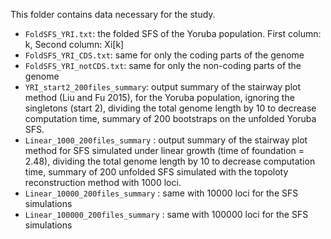 This folder contains data necessary for the study.
- `FoldSFS_YRI.txt`: the folded SFS of the Yoruba population. First column: k, Second column: Xi[k]
- `FoldSFS_YRI_CDS.txt`: same for only the coding parts of the genome
- `FoldSFS_YRI_notCDS.txt`: same for only the non-coding parts of the genome
- `YRI_start2_200files_summary`: output summary of the stairway plot method (Liu and Fu 2015), for the Yoruba population, ignoring the singletons (start 2), dividing the total genome length by 10 to decrease computation time, summary of 200 bootstraps on the unfolded Yoruba SFS.
- `Linear_1000_200files_summary` : output summary of the stairway plot method for SFS simulated under linear growth (time of foundation = 2.48), dividing the total genome length by 10 to decrease computation time, summary of 200 unfolded SFS simulated with the topoloty reconstruction method with 1000 loci.
- `Linear_10000_200files_summary` : same with 10000 loci for the SFS simulations
- `Linear_100000_200files_summary` : same with 100000 loci for the SFS simulations